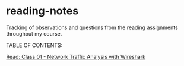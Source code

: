 # reading-notes
Tracking of observations and questions from the reading assignments throughout my course.

TABLE OF CONTENTS:

[Read: Class 01 - Network Traffic Analysis with Wireshark](https://github.com/itzvenom/reading-notes/wiki/Read:-Class-01---Network-Traffic-Analysis-with-Wireshark)
